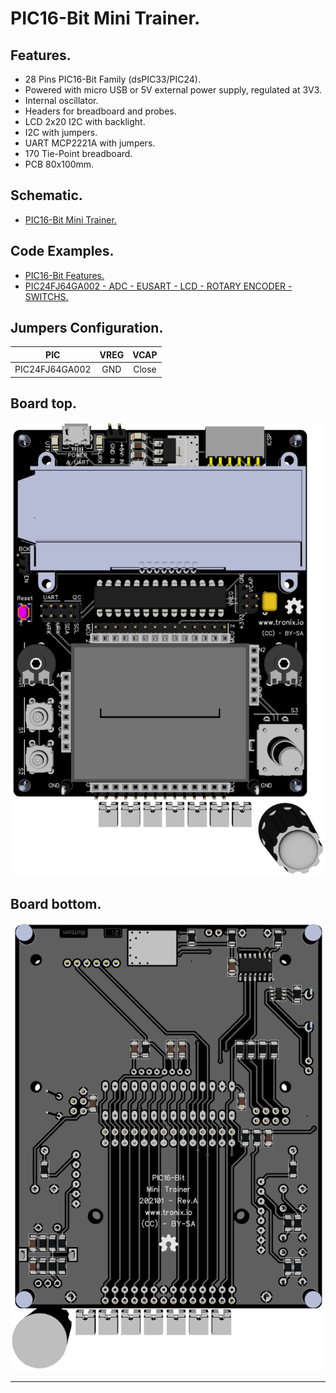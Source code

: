 # PIC16-Bit Mini Trainer.

## Features.

- 28 Pins PIC16-Bit Family (dsPIC33/PIC24).
- Powered with micro USB or 5V external power supply, regulated at 3V3.
- Internal oscillator.
- Headers for breadboard and probes.
- LCD 2x20 I2C with backlight.
- I2C with jumpers.
- UART MCP2221A with jumpers.
- 170 Tie-Point breadboard.
- PCB 80x100mm.

## Schematic.

- [PIC16-Bit Mini Trainer.](./assets/pic16bit-mini.pdf)

## Code Examples.

- [PIC16-Bit Features.](https://github.com/tronixio/trainer-boards/tree/main/boards/16bit-features)
- [PIC24FJ64GA002 - ADC - EUSART - LCD - ROTARY ENCODER - SWITCHS.](./pic24fjxxga002-mini.md)

## Jumpers Configuration.

|PIC           |VREG|VCAP |
|--------------|:--:|:---:|
|PIC24FJ64GA002|GND |Close|

## Board top.

![PIC16-Bit Mini Top](./pics/pic16bit-mini-top.png)

## Board bottom.

![PIC16-Bit Mini Bottom](./pics/pic16bit-mini-bottom.png)

---